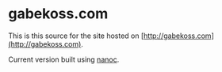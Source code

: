 # gabekoss.com  

This is this source for the site hosted on [http://gabekoss.com](http://gabekoss.com).

Current version built using [nanoc](http://nanoc.ws/). 


